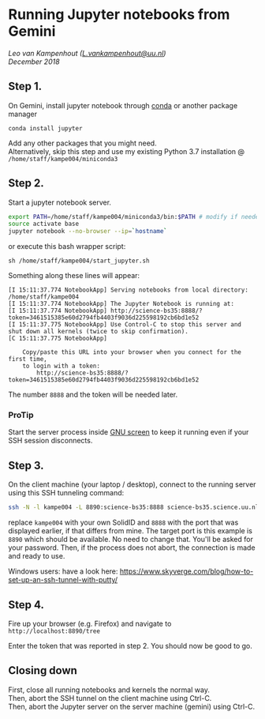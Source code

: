 # Running Jupyter notebooks from Gemini

_Leo van Kampenhout (L.vankampenhout@uu.nl) \
December 2018_

## Step 1.

On Gemini, install jupyter notebook through [conda](https://conda.io/miniconda.html) or another package manager

```
conda install jupyter
```

Add any other packages that you might need. \
Alternatively, skip this step and use my existing Python 3.7 installation @ `/home/staff/kampe004/miniconda3`

## Step 2.

Start a jupyter notebook server.

```bash
export PATH=/home/staff/kampe004/miniconda3/bin:$PATH # modify if needed
source activate base
jupyter notebook --no-browser --ip=`hostname`
```

or execute this bash wrapper script:

```
sh /home/staff/kampe004/start_jupyter.sh
```

Something along these lines will appear:

```
[I 15:11:37.774 NotebookApp] Serving notebooks from local directory: /home/staff/kampe004
[I 15:11:37.774 NotebookApp] The Jupyter Notebook is running at:
[I 15:11:37.774 NotebookApp] http://science-bs35:8888/?token=3461515385e60d2794fb4403f9036d225598192cb6bd1e52
[I 15:11:37.775 NotebookApp] Use Control-C to stop this server and shut down all kernels (twice to skip confirmation).
[C 15:11:37.775 NotebookApp]

    Copy/paste this URL into your browser when you connect for the first time,
    to login with a token:
        http://science-bs35:8888/?token=3461515385e60d2794fb4403f9036d225598192cb6bd1e52
```

The number `8888` and the token will be needed later.

### ProTip

Start the server process inside [GNU screen](https://en.wikipedia.org/wiki/GNU_Screen) to keep it running even if your SSH session disconnects.

## Step 3.

On the client machine (your laptop / desktop), connect to the running server using this SSH tunneling command:

```bash
ssh -N -l kampe004 -L 8890:science-bs35:8888 science-bs35.science.uu.nl
```

replace `kampe004` with your own SolidID and `8888` with the port that was displayed earlier, if that differs from mine.
The target port is this example is `8890` which should be available. No need to change that.
You'll be asked for your password. Then, if the process does not abort, the connection is made and ready to use.

Windows users: have a look here: https://www.skyverge.com/blog/how-to-set-up-an-ssh-tunnel-with-putty/

## Step 4.

Fire up your browser (e.g. Firefox) and navigate to `http://localhost:8890/tree`

Enter the token that was reported in step 2. You should now be good to go.

## Closing down

First, close all running notebooks and kernels the normal way. \
Then, abort the SSH tunnel on the client machine using Ctrl-C. \
Then, abort the Jupyter server on the server machine (gemini) using Ctrl-C.
